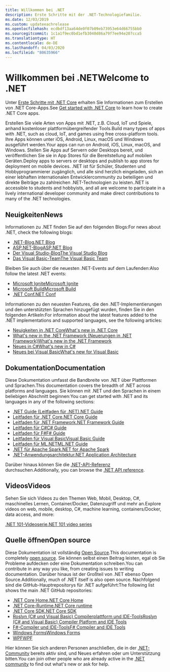 ```yaml
---
title: Willkommen bei .NET
description: Erste Schritte mit der .NET-Technologiefamilie.
ms.date: 12/03/2019
ms.custom: updateeachrelease
ms.openlocfilehash: ecdbdf13aa64de0f07b09eb73953e64d66755bb0
ms.sourcegitcommit: 1c1a1f9ec0bd1efb3040d86a79f7ee94e207cca5
ms.translationtype: HT
ms.contentlocale: de-DE
ms.lasthandoff: 04/03/2020
ms.locfileid: "80635966"
---
```

# <a name="welcome-to-net"></a><span data-ttu-id="5ea0b-103">Willkommen bei .NET</span><span class="sxs-lookup"><span data-stu-id="5ea0b-103">Welcome to .NET</span></span>

<span data-ttu-id="5ea0b-104">Unter [Erste Schritte mit .NET Core](core/get-started.md) erhalten Sie Informationen zum Erstellen von .NET Core-Apps.</span><span class="sxs-lookup"><span data-stu-id="5ea0b-104">See [Get started with .NET Core](core/get-started.md) to learn how to create .NET Core apps.</span></span>

<span data-ttu-id="5ea0b-105">Erstellen Sie viele Arten von Apps mit .NET, z.B. Cloud, IoT und Spiele, anhand kostenloser plattformübergreifender Tools.</span><span class="sxs-lookup"><span data-stu-id="5ea0b-105">Build many types of apps with .NET, such as cloud, IoT, and games using free cross-platform tools.</span></span> <span data-ttu-id="5ea0b-106">Ihre Apps können unter iOS, Android, Linux, macOS und Windows ausgeführt werden.</span><span class="sxs-lookup"><span data-stu-id="5ea0b-106">Your apps can run on Android, iOS, Linux, macOS, and Windows.</span></span> <span data-ttu-id="5ea0b-107">Stellen Sie Apps auf Servern oder Desktops bereit, und veröffentlichen Sie sie in App Stores für die Bereitstellung auf mobilen Geräten.</span><span class="sxs-lookup"><span data-stu-id="5ea0b-107">Deploy apps to servers or desktops and publish to app stores for deployment on mobile devices.</span></span> <span data-ttu-id="5ea0b-108">.NET ist für Schüler, Studenten und Hobbyprogrammierer zugänglich, und alle sind herzlich eingeladen, sich an einer lebhaften internationalen Entwicklercommunity zu beteiligen und direkte Beiträge zu zahlreichen .NET-Technologien zu leisten.</span><span class="sxs-lookup"><span data-stu-id="5ea0b-108">.NET is accessible to students and hobbyists, and all are welcome to participate in a lively international developer community and make direct contributions to many of the .NET technologies.</span></span>

## <a name="news"></a><span data-ttu-id="5ea0b-109">Neuigkeiten</span><span class="sxs-lookup"><span data-stu-id="5ea0b-109">News</span></span>

<span data-ttu-id="5ea0b-110">Informationen zu .NET finden Sie auf den folgenden Blogs:</span><span class="sxs-lookup"><span data-stu-id="5ea0b-110">For news about .NET, check the following blogs:</span></span>

- [<span data-ttu-id="5ea0b-111">.NET-Blog</span><span class="sxs-lookup"><span data-stu-id="5ea0b-111">.NET Blog</span></span>](https://devblogs.microsoft.com/dotnet/)
- [<span data-ttu-id="5ea0b-112">ASP.NET-Blog</span><span class="sxs-lookup"><span data-stu-id="5ea0b-112">ASP.NET Blog</span></span>](https://devblogs.microsoft.com/aspnet/)
- [<span data-ttu-id="5ea0b-113">Der Visual Studio-Blog</span><span class="sxs-lookup"><span data-stu-id="5ea0b-113">The Visual Studio Blog</span></span>](https://devblogs.microsoft.com/visualstudio/)
- [<span data-ttu-id="5ea0b-114">Das Visual Basic-Team</span><span class="sxs-lookup"><span data-stu-id="5ea0b-114">The Visual Basic Team</span></span>](https://devblogs.microsoft.com/vbteam/)

<span data-ttu-id="5ea0b-115">Bleiben Sie auch über die neuesten .NET-Events auf dem Laufenden:</span><span class="sxs-lookup"><span data-stu-id="5ea0b-115">Also follow the latest .NET events:</span></span>

- [<span data-ttu-id="5ea0b-116">Microsoft Ignite</span><span class="sxs-lookup"><span data-stu-id="5ea0b-116">Microsoft Ignite</span></span>](https://www.microsoft.com/ignite)
- [<span data-ttu-id="5ea0b-117">Microsoft Build</span><span class="sxs-lookup"><span data-stu-id="5ea0b-117">Microsoft Build</span></span>](https://www.microsoft.com/build)
- [<span data-ttu-id="5ea0b-118">.NET Conf</span><span class="sxs-lookup"><span data-stu-id="5ea0b-118">.NET Conf</span></span>](https://www.dotnetconf.net/)

<span data-ttu-id="5ea0b-119">Informationen zu den neuesten Features, die den .NET-Implementierungen und den unterstützten Sprachen hinzugefügt wurden, finden Sie in den folgenden Artikeln:</span><span class="sxs-lookup"><span data-stu-id="5ea0b-119">For information about the latest features added to the .NET implementations and supported languages, see the following articles:</span></span>

- [<span data-ttu-id="5ea0b-120">Neuigkeiten in .NET Core</span><span class="sxs-lookup"><span data-stu-id="5ea0b-120">What's new in .NET Core</span></span>](core/whats-new/index.md)
- [<span data-ttu-id="5ea0b-121">What's new in the .NET Framework (Neuerungen in .NET Framework)</span><span class="sxs-lookup"><span data-stu-id="5ea0b-121">What's new in the .NET Framework</span></span>](framework/whats-new/index.md)
- [<span data-ttu-id="5ea0b-122">Neues in C#</span><span class="sxs-lookup"><span data-stu-id="5ea0b-122">What's new in C#</span></span>](csharp/whats-new/index.md)
- [<span data-ttu-id="5ea0b-123">Neues bei Visual Basic</span><span class="sxs-lookup"><span data-stu-id="5ea0b-123">What's new for Visual Basic</span></span>](visual-basic/getting-started/whats-new.md)

## <a name="documentation"></a><span data-ttu-id="5ea0b-124">Dokumentation</span><span class="sxs-lookup"><span data-stu-id="5ea0b-124">Documentation</span></span>

<span data-ttu-id="5ea0b-125">Diese Dokumentation umfasst die Bandbreite von .NET über Plattformen und Sprachen.</span><span class="sxs-lookup"><span data-stu-id="5ea0b-125">This documentation covers the breadth of .NET across platforms and languages.</span></span> <span data-ttu-id="5ea0b-126">Sie können mit .NET und den Sprachen in einem beliebigen Abschnitt beginnen:</span><span class="sxs-lookup"><span data-stu-id="5ea0b-126">You can get started with .NET and its languages in any of the following sections:</span></span>

- [<span data-ttu-id="5ea0b-127">.NET Guide (Leitfaden für .NET)</span><span class="sxs-lookup"><span data-stu-id="5ea0b-127">.NET Guide</span></span>](standard/index.yml)
- [<span data-ttu-id="5ea0b-128">Leitfaden für .NET Core</span><span class="sxs-lookup"><span data-stu-id="5ea0b-128">.NET Core Guide</span></span>](core/index.yml)
- [<span data-ttu-id="5ea0b-129">Leitfaden für .NET Framework</span><span class="sxs-lookup"><span data-stu-id="5ea0b-129">.NET Framework Guide</span></span>](framework/index.yml)
- [<span data-ttu-id="5ea0b-130">Leitfaden für C#</span><span class="sxs-lookup"><span data-stu-id="5ea0b-130">C# Guide</span></span>](csharp/index.yml)
- [<span data-ttu-id="5ea0b-131">Leitfaden für F#</span><span class="sxs-lookup"><span data-stu-id="5ea0b-131">F# Guide</span></span>](fsharp/index.yml)
- [<span data-ttu-id="5ea0b-132">Leitfaden für Visual Basic</span><span class="sxs-lookup"><span data-stu-id="5ea0b-132">Visual Basic Guide</span></span>](visual-basic/index.yml)
- [<span data-ttu-id="5ea0b-133">Leitfaden für ML.NET</span><span class="sxs-lookup"><span data-stu-id="5ea0b-133">ML.NET Guide</span></span>](machine-learning/index.yml)
- [<span data-ttu-id="5ea0b-134">.NET für Apache Spark</span><span class="sxs-lookup"><span data-stu-id="5ea0b-134">.NET for Apache Spark</span></span>](spark/index.yml)
- [<span data-ttu-id="5ea0b-135">.NET-Anwendungsarchitektur</span><span class="sxs-lookup"><span data-stu-id="5ea0b-135">.NET Application Architecture</span></span>](architecture/index.yml)

<span data-ttu-id="5ea0b-136">Darüber hinaus können Sie die [.NET-API-Referenz](/dotnet/api) durchsuchen.</span><span class="sxs-lookup"><span data-stu-id="5ea0b-136">Additionally, you can browse the [.NET API reference](/dotnet/api).</span></span>

## <a name="videos"></a><span data-ttu-id="5ea0b-137">Videos</span><span class="sxs-lookup"><span data-stu-id="5ea0b-137">Videos</span></span>

<span data-ttu-id="5ea0b-138">Sehen Sie sich Videos zu den Themen Web, Mobil, Desktop, C#, maschinelles Lernen, Container/Docker, Datenzugriff und mehr an.</span><span class="sxs-lookup"><span data-stu-id="5ea0b-138">Explore videos on web, mobile, desktop, C#, machine learning, containers/Docker, data access, and more:</span></span>

[<span data-ttu-id="5ea0b-139">.NET 101-Videoserie</span><span class="sxs-lookup"><span data-stu-id="5ea0b-139">.NET 101 video series</span></span>](https://dotnet.microsoft.com/learn/videos)

## <a name="open-source"></a><span data-ttu-id="5ea0b-140">Quelle öffnen</span><span class="sxs-lookup"><span data-stu-id="5ea0b-140">Open source</span></span>

<span data-ttu-id="5ea0b-141">Diese Dokumentation ist vollständig [Open Source](https://github.com/dotnet/docs).</span><span class="sxs-lookup"><span data-stu-id="5ea0b-141">This documentation is completely [open source](https://github.com/dotnet/docs).</span></span> <span data-ttu-id="5ea0b-142">Sie können selbst einen Beitrag leisten, egal ob Sie Probleme aufdecken oder eine Dokumentation schreiben.</span><span class="sxs-lookup"><span data-stu-id="5ea0b-142">You can contribute in any way you like, from creating issues to writing documentation.</span></span> <span data-ttu-id="5ea0b-143">Darüber hinaus ist der Großteil von .NET ebenso Open Source.</span><span class="sxs-lookup"><span data-stu-id="5ea0b-143">Additionally, much of .NET itself is also open source.</span></span> <span data-ttu-id="5ea0b-144">Nachfolgend sind die GitHub-Hauptrepositorys für .NET aufgeführt:</span><span class="sxs-lookup"><span data-stu-id="5ea0b-144">The following list shows the main .NET GitHub repositories:</span></span>

- [<span data-ttu-id="5ea0b-145">.NET Core Home</span><span class="sxs-lookup"><span data-stu-id="5ea0b-145">.NET Core Home</span></span>](https://github.com/dotnet/core)
- [<span data-ttu-id="5ea0b-146">.NET Core-Runtime</span><span class="sxs-lookup"><span data-stu-id="5ea0b-146">.NET Core runtime</span></span>](https://github.com/dotnet/runtime)
- [<span data-ttu-id="5ea0b-147">.NET Core SDK</span><span class="sxs-lookup"><span data-stu-id="5ea0b-147">.NET Core SDK</span></span>](https://github.com/dotnet/sdk)
- [<span data-ttu-id="5ea0b-148">Roslyn (C# und Visual Basic) Compilerplattform und IDE-Tools</span><span class="sxs-lookup"><span data-stu-id="5ea0b-148">Roslyn (C# and Visual Basic) Compiler Platform and IDE Tools</span></span>](https://github.com/dotnet/roslyn)
- [<span data-ttu-id="5ea0b-149">F#-Compiler und IDE-Tools</span><span class="sxs-lookup"><span data-stu-id="5ea0b-149">F# Compiler and IDE Tools</span></span>](https://github.com/dotnet/fsharp)
- [<span data-ttu-id="5ea0b-150">Windows Forms</span><span class="sxs-lookup"><span data-stu-id="5ea0b-150">Windows Forms</span></span>](https://github.com/dotnet/winforms)
- [<span data-ttu-id="5ea0b-151">WPF</span><span class="sxs-lookup"><span data-stu-id="5ea0b-151">WPF</span></span>](https://github.com/dotnet/wpf)

<span data-ttu-id="5ea0b-152">Hier können Sie sich anderen Personen anschließen, die in der [.NET-Community](https://dotnet.microsoft.com/platform/community) bereits aktiv sind, und Neues erfahren oder um Unterstützung bitten.</span><span class="sxs-lookup"><span data-stu-id="5ea0b-152">You can join other people who are already active in the [.NET community](https://dotnet.microsoft.com/platform/community) to find out what's new or ask for help.</span></span>
